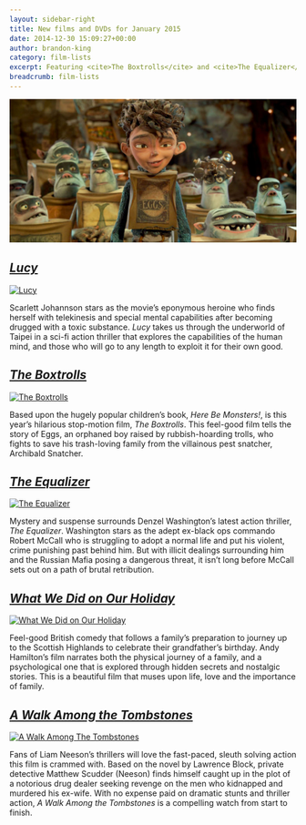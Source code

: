 ```yaml
---
layout: sidebar-right
title: New films and DVDs for January 2015
date: 2014-12-30 15:09:27+00:00
author: brandon-king
category: film-lists
excerpt: Featuring <cite>The Boxtrolls</cite> and <cite>The Equalizer</cite>.
breadcrumb: film-lists
---
```

![The Boxtrolls](/images/featured/featured-the-boxtrolls.jpg)

## [<cite>Lucy</cite>](http://suffolk.spydus.co.uk/cgi-bin/spydus.exe/ENQ/OPAC/BIBENQ/13409048?QRY=CTIBIB%3C%20IRN(27170857)&QRYTEXT=Lucy%20%5Bvideorecording%5D)

[![Lucy](http://suffolklibraries.co.uk/wp-content/uploads/2014/12/lucy.jpg)](http://suffolk.spydus.co.uk/cgi-bin/spydus.exe/ENQ/OPAC/BIBENQ/13409048?QRY=CTIBIB%3C%20IRN(27170857)&QRYTEXT=Lucy%20%5Bvideorecording%5D)

Scarlett Johannson stars as the movie&#8217;s eponymous heroine who finds herself with telekinesis and special mental capabilities after becoming drugged with a toxic substance. <cite>Lucy</cite> takes us through the underworld of Taipei in a sci-fi action thriller that explores the capabilities of the human mind, and those who will go to any length to exploit it for their own good.

## [<cite>The Boxtrolls</cite>](http://suffolk.spydus.co.uk/cgi-bin/spydus.exe/ENQ/OPAC/BIBENQ/13409778?QRY=CTIBIB%3C%20IRN(5559194)&QRYTEXT=The%20Boxtrolls%20%5Bvideorecording%5D)

[![The Boxtrolls](http://suffolklibraries.co.uk/wp-content/uploads/2014/12/boxtrolls.jpg)](http://suffolk.spydus.co.uk/cgi-bin/spydus.exe/ENQ/OPAC/BIBENQ/13409778?QRY=CTIBIB%3C%20IRN(5559194)&QRYTEXT=The%20Boxtrolls%20%5Bvideorecording%5D)

Based upon the hugely popular children&#8217;s book, <cite>Here Be Monsters!</cite>, is this year&#8217;s hilarious stop-motion film, <cite>The Boxtrolls</cite>. This feel-good film tells the story of Eggs, an orphaned boy raised by rubbish-hoarding trolls, who fights to save his trash-loving family from the villainous pest snatcher, Archibald Snatcher.

## [<cite>The Equalizer</cite>](http://suffolk.spydus.co.uk/cgi-bin/spydus.exe/ENQ/OPAC/BIBENQ/13410108?QRY=CTIBIB%3C%20IRN(26250130)&QRYTEXT=The%20equalizer%20%5Bvideorecording%5D)

[![The Equalizer](http://suffolklibraries.co.uk/wp-content/uploads/2014/12/equalizer.jpg)](http://suffolk.spydus.co.uk/cgi-bin/spydus.exe/ENQ/OPAC/BIBENQ/13410108?QRY=CTIBIB%3C%20IRN(26250130)&QRYTEXT=The%20equalizer%20%5Bvideorecording%5D)

Mystery and suspense surrounds Denzel Washington&#8217;s latest action thriller, <cite>The Equalizer</cite>. Washington stars as the adept ex-black ops commando Robert McCall who is struggling to adopt a normal life and put his violent, crime punishing past behind him. But with illicit dealings surrounding him and the Russian Mafia posing a dangerous threat, it isn&#8217;t long before McCall sets out on a path of brutal retribution.

## [<cite>What We Did on Our Holiday</cite>](http://suffolk.spydus.co.uk/cgi-bin/spydus.exe/ENQ/OPAC/BIBENQ/13410439?QRY=CTIBIB%3C%20IRN(44977044)&QRYTEXT=What%20we%20did%20on%20our%20holiday%20%5Bvideorecording%5D)

[![What We Did on Our Holiday](http://suffolklibraries.co.uk/wp-content/uploads/2014/12/whatwedidholiday.jpg)](http://suffolk.spydus.co.uk/cgi-bin/spydus.exe/ENQ/OPAC/BIBENQ/13410439?QRY=CTIBIB%3C%20IRN(44977044)&QRYTEXT=What%20we%20did%20on%20our%20holiday%20%5Bvideorecording%5D)

Feel-good British comedy that follows a family&#8217;s preparation to journey up to the Scottish Highlands to celebrate their grandfather&#8217;s birthday. Andy Hamilton&#8217;s film narrates both the physical journey of a family, and a psychological one that is explored through hidden secrets and nostalgic stories. This is a beautiful film that muses upon life, love and the importance of family.

## [<cite>A Walk Among the Tombstones</cite>](http://suffolk.spydus.co.uk/cgi-bin/spydus.exe/ENQ/OPAC/BIBENQ/13410771?QRY=CTIBIB%3C%20IRN(5624487)&QRYTEXT=A%20walk%20among%20the%20tombstones%20%5Bvideorecording%5D)

[![A Walk Among The Tombstones](http://suffolklibraries.co.uk/wp-content/uploads/2014/12/walkamongtombstones.jpg)](http://suffolk.spydus.co.uk/cgi-bin/spydus.exe/ENQ/OPAC/BIBENQ/13410771?QRY=CTIBIB%3C%20IRN(5624487)&QRYTEXT=A%20walk%20among%20the%20tombstones%20%5Bvideorecording%5D)

Fans of Liam Neeson&#8217;s thrillers will love the fast-paced, sleuth solving action this film is crammed with. Based on the novel by Lawrence Block, private detective Matthew Scudder (Neeson) finds himself caught up in the plot of a notorious drug dealer seeking revenge on the men who kidnapped and murdered his ex-wife. With no expense paid on dramatic stunts and thriller action, <cite>A Walk Among the Tombstones</cite> is a compelling watch from start to finish.
